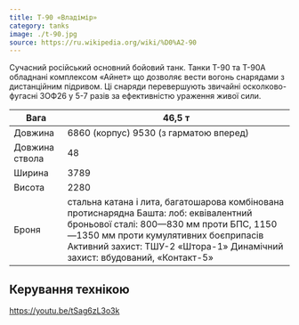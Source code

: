 ```yaml
---
title: T-90 «Владімір»
category: tanks
image: ./t-90.jpg
source: https://ru.wikipedia.org/wiki/%D0%A2-90
---
```


Cучасний російський основний бойовий танк. Танки Т-90 та Т-90А обладнані комплексом «Айнет» що дозволяє вести вогонь снарядами з дистанційним підривом. Ці снаряди перевершують звичайні осколково-фугасні 3ОФ26 у 5-7 разів за ефективністю ураження живої сили.

| Вага           | 46,5 т                                 |
| -------------- | -------------------------------------- |
| Довжина        | 6860 (корпус) 9530 (з гарматою вперед) |
| Довжина cтвола | 48                                     |
| Ширина         | 3789                                   |
| Висота         | 2280                                   |
| Броня          |стальна катана і лита, багатошарова комбінована протиснарядна Башта: лоб: еквівалентний броньової сталі: 800—830 мм проти БПС, 1150—1350 мм проти кумулятивних боєприпасів Активний захист: ТШУ-2 «Штора-1» Динамічний захист: вбудований, «Контакт-5»  |

## Керування технікою

https://youtu.be/tSag6zL3o3k
